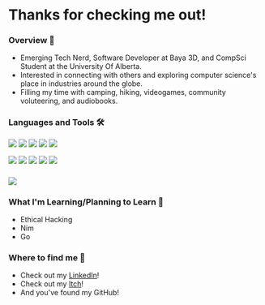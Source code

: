 # Thanks for checking me out!
### Overview 🎉
- Emerging Tech Nerd, Software Developer at Baya 3D, and CompSci Student at the University Of Alberta. 
- Interested in connecting with others and exploring computer science's place in industries around the globe. 
- Filling my time with camping, hiking, videogames, community voluteering, and audiobooks.
### Languages and Tools 🛠️
![](https://img.shields.io/badge/Code-Python-green) ![](https://img.shields.io/badge/Code-JavaScript-green) ![](https://img.shields.io/badge/Code-AppScript-green) ![](https://img.shields.io/badge/Code-C%23-green) ![](https://img.shields.io/badge/Code-HTML+CSS-green) 

![](https://img.shields.io/badge/Tool-PostgreSQL-orange) ![](https://img.shields.io/badge/Tool-Heroku-orange) ![](https://img.shields.io/badge/OS-Windows-lightgrey) ![](https://img.shields.io/badge/OS-Linux-lightgrey) ![](https://img.shields.io/badge/Editor-VisualStudio-ff69b4) 
### 
<a href="https://github.com/CoopGod/CoopGod">
  <img align="center" src="https://github-readme-stats.vercel.app/api/top-langs/?username=CoopGod&hide=java,html,tex&title_color=ffffff&text_color=c9cacc&icon_color=2bbc8a&bg_color=1d1f21&langs_count=3" />
</a>

### What I'm Learning/Planning to Learn 🍎
- Ethical Hacking
- Nim
- Go

### Where to find me 📮
- Check out my [LinkedIn](https://www.linkedin.com/in/cooper-goddard-743b76201)!
- Check out my [Itch](https://coopgod.itch.io/)!
- And you've found my GitHub!
